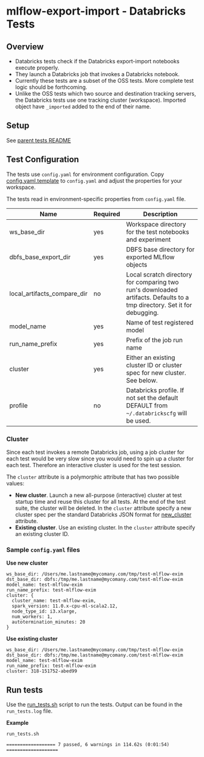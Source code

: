 # mlflow-export-import - Databricks Tests 

## Overview

* Databricks tests check if the Databricks export-import notebooks execute properly.
* They launch a Databricks job that invokes a Databricks notebook.
* Currently these tests are a subset of the OSS tests. More complete test logic should be forthcoming.
* Unlike the OSS tests which two source and destination tracking servers, the Databricks tests use one tracking cluster (workspace). Imported object have `_imported` added to the end of their name.

## Setup

See [parent tests README](../README.md#Setup)

## Test Configuration

The tests use `config.yaml` for environment configuration.
Copy [config.yaml.template](config.yaml.template) to `config.yaml` and adjust the properties for your workspace.

The tests read in environment-specific properties from `config.yaml` file.

|Name | Required | Description|
|-----|----------|---------|
| ws_base_dir | yes | Workspace directory for the test notebooks and experiment |
| dbfs_base_export_dir | yes | DBFS base directory for exported MLflow objects |
| local_artifacts_compare_dir | no | Local scratch directory for comparing two run's downloaded artifacts. Defaults to a tmp directory. Set it for debugging. |
| model_name | yes | Name of test registered model |
| run_name_prefix | yes | Prefix of the job run name |
| cluster | yes | Either an existing cluster ID or cluster spec for new cluster. See below. |
| profile | no | Databricks profile. If not set the default DEFAULT from `~/.databrickscfg` will be used. |


### Cluster

Since each test invokes a remote Databricks job, using a job cluster for each test would be very slow since you would
need to spin up a cluster for each test.
Therefore an interactive cluster is used for the test session. 

The `cluster` attribute is a polymorphic attribute that has two possible values:

* **New cluster**. Launch a new all-purpose (interactive) cluster at test startup time and reuse this cluster for all tests. 
At the end of the test suite, the cluster will be deleted.
In the `cluster` attribute specify a new cluster spec per the standard Databricks JSON format for [new_cluster](https://docs.databricks.com/dev-tools/api/latest/clusters.html#create) attribute.
* **Existing cluster**. Use an existing cluster. In the `cluster` attribute specify an existing cluster ID.

### Sample `config.yaml` files

**Use new cluster**

```
ws_base_dir: /Users/me.lastname@mycomany.com/tmp/test-mlflow-exim
dst_base_dir: dbfs:/tmp/me.lastname@mycomany.com/test-mlflow-exim
model_name: test-mlflow-exim
run_name_prefix: test-mlflow-exim
cluster: { 
  cluster_name: test-mlflow-exim,
  spark_version: 11.0.x-cpu-ml-scala2.12,
  node_type_id: i3.xlarge,
  num_workers: 1,
  autotermination_minutes: 20
}
```
**Use existing cluster**
```
ws_base_dir: /Users/me.lastname@mycomany.com/tmp/test-mlflow-exim
dst_base_dir: dbfs:/tmp/me.lastname@mycomany.com/test-mlflow-exim
model_name: test-mlflow-exim
run_name_prefix: test-mlflow-exim
cluster: 318-151752-abed99
```

## Run tests

Use the [run_tests.sh](run_tests.sh) script to run the tests. Output can be found in the `run_tests.log` file.

**Example**
```
run_tests.sh 
```
```
================== 7 passed, 6 warnings in 114.62s (0:01:54) ===================

```
